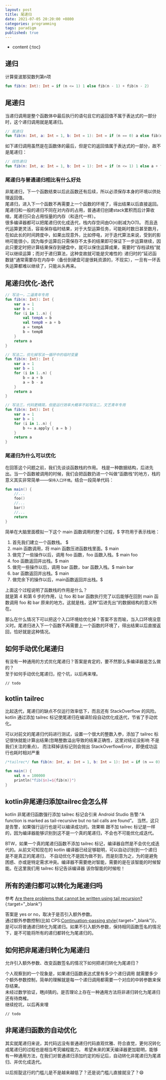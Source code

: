 ```yaml
---
layout: post
title: 尾递归
date: 2021-07-05 20:20:00 +0800
categories: programming
tags: paradigm
published: true
---
```


* content
{:toc}

## 递归

计算斐波那契数列第n项

```kotlin
fun fib(n: Int): Int = if (n <= 1) 1 else fib(n - 1) + fib(n - 2)
```

## 尾递归

当递归调用是整个函数体中最后执行的语句且它的返回值不属于表达式的一部分时，这个递归调用就是尾递归。

```kotlin
// 尾递归
fun fib(n: Int, a: Int = 1, b: Int = 1): Int = if (n == 0) a else fib(n - 1, b, a + b)
```

如下递归调用虽然是在函数体的最后，但是它的返回值属于表达式的一部分，故不是尾递归：

```kotlin
// 线性递归
fun fib(n: Int, a: Int = 1, b: Int = 1): Int = if (n <= 1) 1 else a + fib(n - 1, b, a + b)
```

### 尾递归与普通递归相比有什么好处

非尾递归，下一个函数结束以后此函数还有后续，所以必须保存本身的环境以供处理返回值。<br>
尾递归，进入下一个函数不再需要上一个函数的环境了，得出结果以后直接返回。<br>
尾递归和一般的递归不同在对内存的占用，普通递归创建stack累积而后计算收缩，尾递归只会占用恒量的内存（和迭代一样）。<br>
很多编译器都可以把尾递归优化成迭代，栈内存空间由O(n)削减为O(1)。
而且迭代运算更灵活，容易保存临时结果，对于大型运算任务，可能耗时数日甚至数月，在如此长的时间跨度中，如果出现意外，比如停电，对于迭代算法来说，受到的影响可能很小，因为每步运算后只需保存不太多的结果即可保证下一步运算继续，因此只要定时把计算结果保存到硬盘中，就可以保住运算成果，需要时“存档读档”就可以继续运算；而对于递归算法，这种变故就可能是灾难性的: 递归时的“延迟函数链”通常需要存在内存中（备份到硬盘可是很耗资源的，不现实），一旦有一环丢失运算都难以继续了，只能从头再来。

## 尾递归优化-迭代

```kotlin
// 写法一，二逼青年专用
fun fib(n: Int): Int {
    var a = 1
    var b = 1
    for (i in 1..n) {
        val tempA = b
        val tempB = a + b
        a = tempA
        b = tempB
    }
    return a
}
```

```kotlin
// 写法二，优化掉写法一循环中的临时变量
fun fib(n: Int): Int {
    var a = 1
    var b = 1
    for (i in 1..n) {
        b = a + b
        a = b - a
    }
    return a
}
```

```kotlin
// 写法三，代码更精简，但是运行效率大概率不如写法二，文艺青年专用
fun fib(n: Int): Int {
    var a = 1
    var b = 1
    for (i in 1..n) {
        b += a.apply { a = b }
    }
    return a
}
```

### 尾递归为什么可以优化

在回答这个问题之前，我们先谈谈函数栈的作用。
栈是一种数据结构，后进先出。当一个函数被调用的时候，我们会把函数扔进一个叫做“函数栈“的地方，栈的意义其实非常简单——`保持入口环境`。结合一段简单代码：

```kotlin
fun main() {
    //...
    foo()
    //...
    bar()
    //...
    return
}
```

简单在大脑里面模拟一下这个 main 函数调用的整个过程，$ 字符用于表示栈地：

1. 首先我们建立一个函数栈。 $
2. main 函数调用，将 main 函数压进函数栈里面。$ main
3. 做完了一些操作以后，调用 foo 函数，foo 函数入栈。$ main foo
4. foo 函数返回并出栈。$ main
5. 做完一些操作以后，调用 bar 函数，bar 函数入栈。$ main bar
6. bar 函数返回并出栈。$ main
7. 做完余下的操作以后，main函数返回并出栈。$

上面这个过程说明了函数栈的作用是什么？<br>
就是第 4 和第 6 步的作用，让 foo 和 bar 函数执行完了以后能够在回到 main 函数调用 foo 和 bar 原来的地方。这就是栈，这种”后进先出“的数据结构的意义所在。

那么在什么情况下可以把这个入口环境给优化掉？答案不言而喻，当入口环境没意义时。尾递归进入下一个函数不再需要上一个函数的环境了，得出结果以后直接返回，恰好就是这种情况。

## 如何手动优化尾递归

有没有一种通用的方式优化尾递归？答案是肯定的，要不然那么多编译器是怎么做的？<br>
至于如何手动优化尾递归，挖个坑，以后再来埋。

`// todo`

## kotlin tailrec

比起迭代，尾递归的缺点不仅运行效率低下，而且还有 StackOverflow 的风险。kotlin 通过添加 tailrec 标记使尾递归在编译阶段自动优化成迭代，节省了手动优化。

可以对前文的尾递归代码进行测试，设置一个很大的整数入参，添加了 tailrec 标记很快就能计算出结果(忽略整数溢出导致的结果正确性，这里对结论没影响 不是我们关注的重点)，
而注释掉该标记则会抛出 StackOverflowError，即便成功运行也耗时相对严重

```kotlin
/*tailrec*/ fun fib(n: Int, a: Int = 1, b: Int = 1): Int = if (n == 0) a else fib(n - 1, b, a + b)

fun main() {
    val n = 100000
    println("fib($n)=${fib(n)}")
}
```

## kotlin非尾递归添加tailrec会怎么样

kotlin 非尾递归函数强行添加 tailrec 标记会引来 Android Studio 告警:“A function is marked as tail-recursive but no tail calls are found”。
当然，这只是告警，如果强行运行也是可以编译成功的。效果嘛 跟不加 tailrec 标记是一样的，因为编译器能够识别到这不是一个真的尾递归，不会也不可能优化成迭代。

BTW，如果一个真的尾递归函数不添加 tailrec 标记，编译器自然是不会优化成迭代的。从前文可知现在的 kotlin 编译器已经足够聪明，可以自动识别到一个递归是不是真正的尾递归，
不自动优化不是因为做不到，而是刻意为之，为的是避免困惑、亦或是特定需求冲突。编译器不需要绝对智能，需要的是在该智能的时候智能。在这里我们用 tailrec 标记告诉编译器 该你智能的时候啦！

## 所有的递归都可以转化为尾递归吗

参考 [Are there problems that cannot be written using tail recursion?](https://stackoverflow.com/questions/1888702/are-there-problems-that-cannot-be-written-using-tail-recursion){:target="_blank"}

答案是 yes or no，取决于是否引入额外参数。<br>
通过额外参数控制(比如 CPS:[Continuation-passing style](https://en.wikipedia.org/wiki/Continuation-passing_style){:target="_blank"})，
是可以将普通递归转化为尾递归。如果不引入额外参数，保持相同函数签名的情况下，是不可能将所有的递归都转化为尾递归的。

## 如何把非尾递归转化为尾递归

允许引入额外参数、改变函数签名的情况下如何把递归转化为尾递归？

个人观察到的一个现象是，如果递归函数表达式里有多少个递归调用 就需要多少个额外参数控制，简单的理解就是每一个递归调用都需要一个对应的中转参数来保存结果。<br>
未经过数学验证，瞎j8猜的。是否理论上存在一种通用方法将非递归转化为尾递归还有待商榷。<br>
继续挖坑，以后再来埋

`// todo`

## 非尾递归函数的自动优化

其实就尾递归来说，其代码远没有普通递归代码直观优雅、符合直觉，更何况转化成尾递归的过程也是相当考究编程能力。
希望未来的某天编译器更加聪明，能够有一种通用方法，在我们对普通递归添加约定的标记后，自动转化非尾递归为尾递归、并优化成迭代。

以后抠腚这行的门槛儿是不是越来越低了？还是说门槛儿直接就没了？:smile:

<!-- https://stackoverflow.com/questions/33923/what-is-tail-recursion -->
<!-- https://zhuanlan.zhihu.com/p/36587160 -->
<!-- https://blog.csdn.net/u011009574/article/details/84659215 -->
<!-- https://stackoverflow.com/questions/1888702/are-there-problems-that-cannot-be-written-using-tail-recursion -->